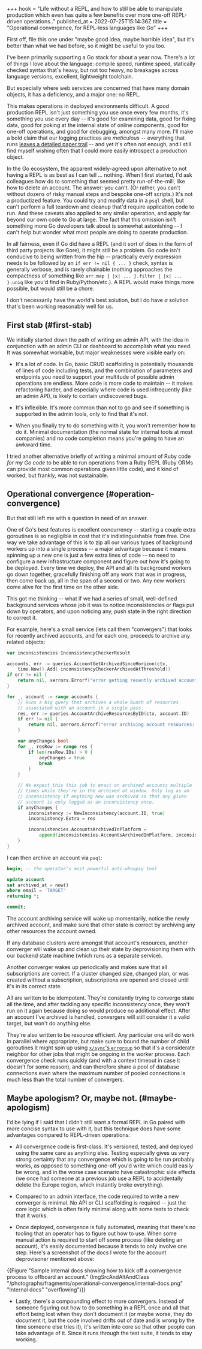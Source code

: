 +++
hook = "Life without a REPL, and how to still be able to manipulate production which even has quite a few benefits over more one-off REPL-driven operations.."
published_at = 2022-07-25T15:14:36Z
title = "Operational convergence, for REPL-less languages like Go"
+++

First off, file this one under "maybe good idea, maybe horrible idea", but it's better than what we had before, so it might be useful to you too.

I've been primarily supporting a Go stack for about a year now. There's a lot of things I love about the language: compile speed, runtime speed, statically checked syntax that's heavy, but not too heavy, no breakages across language versions, excellent, lightweight toolchain.

But especially where web services are concerned that have many domain objects, it has a deficiency, and a major one: no REPL.

This makes operations in deployed environments difficult. A good production REPL isn't just something you use once every few months, it's something you use every day -- it's good for examining data, good for fixing data, good for poking at the internal state of online components, good for one-off operations, and good for debugging, amongst many more. I'll make a bold claim that our logging practices are _meticulous_ -- everything that runs [leaves a detailed paper trail](/nanoglyphs/025-logs) -- and yet it's often not enough, and I still find myself wishing often that I could more easily introspect a production object.

In the Go ecosystem, the apparent widely-agreed upon alternative to not having a REPL is as best as I can tell ... nothing. When I first started, I'd ask colleagues how do to something that seemed pretty run-of-the-mill, like how to delete an account. The answer: you can't. (Or rather, you can't without dozens of risky manual steps and bespoke one-off scripts.) It's not a productized feature. You could try and modify data in a `psql` shell, but can't perform a full teardown and cleanup that'd require application code to run. And these caveats also applied to any similar operation, and apply far beyond our own code to Go at large. The fact that this omission isn't something more Go developers talk about is somewhat astonishing -- I can't help but wonder what most people are doing to operate production.

In all fairness, even if Go did have a REPL (and it sort of does in the form of third party projects like Gore), it might still be a problem. Go code isn't conducive to being written from the hip -- practically every expression needs to be followed by an `if err != nil { ... }` check, syntax is generally verbose, and is rarely chainable (nothing approaches the compactness of something like `arr.map { |x| ... }.filter { |x| ... }.uniq` like you'd find in Ruby/Python/etc.). A REPL would make things more possible, but would still be a chore.

I don't necessarily have the world's best solution, but I do have _a_ solution that's been working reasonably well for us.

## First stab (#first-stab)

We initially started down the path of writing an admin API, with the idea in conjunction with an admin CLI or dashboard to accomplish what you need. It was somewhat workable, but major weaknesses were visible early on:

* It's a lot of code. In Go, basic CRUD scaffolding is potentially thousands of lines of code including tests, and the combination of parameters and endpoints you need to support your multitude of possible admin operations are endless. More code is more code to maintain -- it makes refactoring harder, and especially where code is used infrequently (like an admin API), is likely to contain undiscovered bugs.

* It's inflexible. It's more common than not to go and see if something is supported in the admin tools, only to find that it's not.

* When you finally try to do something with it, you won't remember how to do it. Minimal documentation (the normal state for internal tools at most companies) and no code completion means you're going to have an awkward time.

I tried another alternative briefly of writing a minimal amount of Ruby code _for my Go code_ to be able to run operations from a Ruby REPL (Ruby ORMs can provide most common operations given little code), and it kind of worked, but frankly, was not sustainable.

## Operational convergence (#operation-convergence)

But that still left me with a question in need of an answer.

One of Go's best features is excellent concurrency -- starting a couple extra goroutines is so negligible in cost that it's indistinguishable from free. One way we take advantage of this is to zip all our various types of background workers up into a single process -- a major advantage because it means spinning up a new one is just a few extra lines of code -- no need to configure a new infrastructure component and figure out how it's going to be deployed. Every time we deploy, the API and all its background workers go down together, gracefully finishing off any work that was in progress, then come back up, all in the span of a second or two. Any new workers come alive for the first time on the other side.

This got me thinking -- what if we had a series of small, well-defined background services whose job it was to notice inconsistencies or flags put down by operators, and upon noticing any, push state in the right direction to correct it.

For example, here's a small service (lets call them "convergers") that looks for recently archived accounts, and for each one, proceeds to archive any related objects:

``` go
var inconsistencies InconsistencyCheckerResult

accounts, err := queries.AccountGetArchivedSinceHorizon(ctx,
    time.Now().Add(-inconsistencyCheckerArchivedAtThreshold))
if err != nil {
    return nil, xerrors.Errorf("error getting recently archived accounts: %w", err)
}

for _, account := range accounts {
    // Runs a big query that archives a whole bunch of resources
    // associated with an account in a single pass.
    res, err := queries.AccountArchiveResourcesByID(ctx, account.ID)
    if err != nil {
        return nil, xerrors.Errorf("error archiving account resources: %w", err)
    }

    var anyChanges bool
    for _, resRow := range res {
        if len(resRow.IDs) > 0 {
            anyChanges = true
            break
        }
    }

    // We expect this this job to enact on archived accounts multiple
    // times while they're in the archived at window. Only log as an
    // inconsistency if anything new was archived so that any given
    // account is only logged as an inconsistency once.
    if anyChanges {
        inconsistency := NewInconsistency(account.ID, true)
        inconsistency.Extra = res

        inconsistencies.AccountsArchivedInPlatform =
            append(inconsistencies.AccountsArchivedInPlatform, inconsistency)
    }
}
```

I can then archive an account via `psql`:

``` sql
begin; -- the operator's most powerful anti-whoopsy tool

update account
set archived_at = now()
where email = 'TARGET'
returning *;

commit;
```

The account archiving service will wake up momentarily, notice the newly archived account, and make sure that other state is correct by archiving any other resources the account owned.

If any database clusters were amongst that account's resources, another converger will wake up and clean up their state by deprovisioning them with our backend state machine (which runs as a separate service).

Another converger wakes up periodically and makes sure that all subscriptions are correct. If a cluster changed size, changed plan, or was created without a subscription, subscriptions are opened and closed until it's in its correct state.

All are written to be idempotent. They're constantly trying to converge state all the time, and after tackling any specific inconsistency once, they won't run on it again because doing so would produce no additional effect. After an account I've archived is handled, convergers will still consider it a valid target, but won't do anything else.

They're also written to be resource efficient. Any particular one will do work in parallel where appropriate, but make sure to bound the number of child goroutines it might spin up using [`x/sync`'s `errgroup`](https://pkg.go.dev/golang.org/x/sync/errgroup) so that it's a considerate neighbor for other jobs that might be ongoing in the worker process. Each convergence check runs quickly (and with a context timeout in case it doesn't for some reason), and can therefore share a pool of database connections even where the maximum number of pooled connections is much less than the total number of convergers.

## Maybe apologism? Or, maybe not. (#maybe-apologism)

I'd be lying if I said that I didn't still want a formal REPL in Go paired with more concise syntax to use with it, but this technique does have some advantages compared to REPL-driven operations:

* All convergence code is first-class. It's versioned, tested, and deployed using the same care as anything else. Testing especially gives us very strong certainty that any convergence which is going to be run probably works, as opposed to something one-off you'd write which could easily be wrong, and in the worse case scenario have catastrophic side effects (we once had someone at a previous job use a REPL to accidentally delete the Europe region, which instantly broke everything).

* Compared to an admin interface, the code required to write a new converger is minimal. No API or CLI scaffolding is required -- just the core logic which is often fairly minimal along with some tests to check that it works.

* Once deployed, convergence is fully automated, meaning that there's no tooling that an operator has to figure out how to use. When some manual action is required to start off some process (like deleting an account), it's easily documented because it tends to only involve one step. Here's a screenshot of the docs I wrote for the account deprovisoner mentioned above:

{{Figure "Sample internal docs showing how to kick off a convergence process to offboard an account." (ImgSrcAndAltAndClass "/photographs/fragments/operational-convergence/internal-docs.png" "Internal docs" "overflowing")}}

* Lastly, there's a compounding effect to more convergers. Instead of someone figuring out how to do something in a REPL once and all that effort being lost when they don't document it (or maybe worse, they do document it, but the code involved drifts out of date and is wrong by the time someone else tries it), it's written into core so that other people can take advantage of it. Since it runs through the test suite, it tends to stay working.
